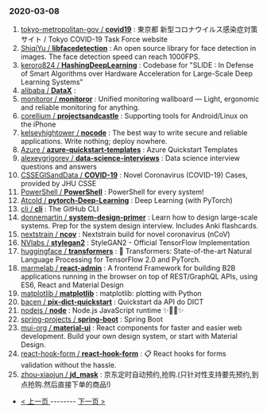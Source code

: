 ### 2020-03-08 
1. [
        tokyo-metropolitan-gov /
**covid19**](https://github.com/tokyo-metropolitan-gov/covid19) : 東京都 新型コロナウイルス感染症対策サイト / Tokyo COVID-19 Task Force website
1. [
        ShiqiYu /
**libfacedetection**](https://github.com/ShiqiYu/libfacedetection) : An open source library for face detection in images. The face detection speed can reach 1000FPS.
1. [
        keroro824 /
**HashingDeepLearning**](https://github.com/keroro824/HashingDeepLearning) : Codebase for "SLIDE : In Defense of Smart Algorithms over Hardware Acceleration for Large-Scale Deep Learning Systems"
1. [
        alibaba /
**DataX**](https://github.com/alibaba/DataX) : 
1. [
        monitoror /
**monitoror**](https://github.com/monitoror/monitoror) : Unified monitoring wallboard — Light, ergonomic and reliable monitoring for anything.
1. [
        corellium /
**projectsandcastle**](https://github.com/corellium/projectsandcastle) : Supporting tools for Android/Linux on the iPhone
1. [
        kelseyhightower /
**nocode**](https://github.com/kelseyhightower/nocode) : The best way to write secure and reliable applications. Write nothing; deploy nowhere.
1. [
        Azure /
**azure-quickstart-templates**](https://github.com/Azure/azure-quickstart-templates) : Azure Quickstart Templates
1. [
        alexeygrigorev /
**data-science-interviews**](https://github.com/alexeygrigorev/data-science-interviews) : Data science interview questions and answers
1. [
        CSSEGISandData /
**COVID-19**](https://github.com/CSSEGISandData/COVID-19) : Novel Coronavirus (COVID-19) Cases, provided by JHU CSSE
1. [
        PowerShell /
**PowerShell**](https://github.com/PowerShell/PowerShell) : PowerShell for every system!
1. [
        Atcold /
**pytorch-Deep-Learning**](https://github.com/Atcold/pytorch-Deep-Learning) : Deep Learning (with PyTorch)
1. [
        cli /
**cli**](https://github.com/cli/cli) : The GitHub CLI
1. [
        donnemartin /
**system-design-primer**](https://github.com/donnemartin/system-design-primer) : Learn how to design large-scale systems. Prep for the system design interview. Includes Anki flashcards.
1. [
        nextstrain /
**ncov**](https://github.com/nextstrain/ncov) : Nextstrain build for novel coronavirus (nCoV)
1. [
        NVlabs /
**stylegan2**](https://github.com/NVlabs/stylegan2) : StyleGAN2 - Official TensorFlow Implementation
1. [
        huggingface /
**transformers**](https://github.com/huggingface/transformers) : 🤗 Transformers: State-of-the-art Natural Language Processing for TensorFlow 2.0 and PyTorch.
1. [
        marmelab /
**react-admin**](https://github.com/marmelab/react-admin) : A frontend Framework for building B2B applications running in the browser on top of REST/GraphQL APIs, using ES6, React and Material Design
1. [
        matplotlib /
**matplotlib**](https://github.com/matplotlib/matplotlib) : matplotlib: plotting with Python
1. [
        bacen /
**pix-dict-quickstart**](https://github.com/bacen/pix-dict-quickstart) : Quickstart da API do DICT
1. [
        nodejs /
**node**](https://github.com/nodejs/node) : Node.js JavaScript runtime ✨🐢🚀✨
1. [
        spring-projects /
**spring-boot**](https://github.com/spring-projects/spring-boot) : Spring Boot
1. [
        mui-org /
**material-ui**](https://github.com/mui-org/material-ui) : React components for faster and easier web development. Build your own design system, or start with Material Design.
1. [
        react-hook-form /
**react-hook-form**](https://github.com/react-hook-form/react-hook-form) : 📋 React hooks for forms validation without the hassle.
1. [
        zhou-xiaojun /
**jd_mask**](https://github.com/zhou-xiaojun/jd_mask) : 京东定时自动预约,抢购.(只针对性支持要先预约,到点抢购.然后直接下单的商品!) 

- [ < 上一页 ](https://github.com/able8/github-trending-daily-record/blob/master/2020-03-07.md) -------- [ 下一页 > ](https://github.com/able8/github-trending-daily-record/blob/master/2020-03-09.md)